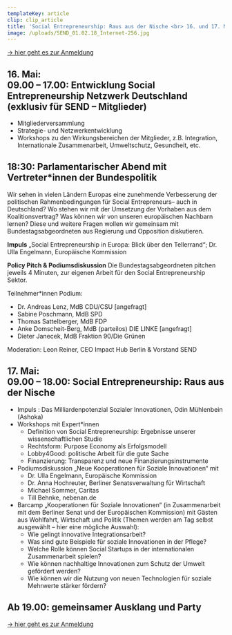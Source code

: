 ```yaml
---
templateKey: article
clip: clip_article
title: 'Social Entrepreneurship: Raus aus der Nische <br> 16. und 17. Mai in Berlin'
image: /uploads/SEND_01.02.18_Internet-256.jpg
---
```

[→ hier geht es zur Anmeldung](https://www.eventbrite.de/e/social-entrepreneurship-raus-aus-der-nische-tickets-58867434080)

## 16. Mai: <br> 09.00 – 17.00: Entwicklung Social Entrepreneurship Netzwerk Deutschland (exklusiv für SEND – Mitglieder)

* Mitgliederversammlung
* Strategie- und Netzwerkentwicklung
* Workshops zu den Wirkungsbereichen der Mitglieder, z.B. Integration, Internationale Zusammenarbeit, Umweltschutz, Gesundheit,  etc.

## 18:30: Parlamentarischer Abend mit Vertreter*innen der Bundespolitik

Wir sehen in vielen Ländern Europas eine zunehmende Verbesserung der politischen
Rahmenbedingungen für Social Entrepreneurs– auch in Deutschland? Wo stehen wir mit der
Umsetzung der Vorhaben aus dem Koalitionsvertrag? Was können wir von unseren europäischen
Nachbarn lernen? Diese und weitere Fragen wollen wir gemeinsam mit Bundestagsabgeordneten aus
Regierung und Opposition diskutieren.

**Impuls**
„Social Entrepreneurship in Europa: Blick über den Tellerrand“; Dr. Ulla Engelmann, Europäische Kommission

**Policy Pitch & Podiumsdiskussion**
Die Bundestagsabgeordneten pitchen jeweils 4 Minuten, zur eigenen Arbeit für den Social
Entrepreneurship Sektor.

Teilnehmer*innen Podium:

* Dr. Andreas Lenz, MdB CDU/CSU \[angefragt]
* Sabine Poschmann, MdB SPD
* Thomas Sattelberger, MdB FDP
* Anke Domscheit-Berg, MdB (parteilos) DIE LINKE \[angefragt]
* Dieter Janecek, MdB Fraktion 90/Die Grünen

Moderation: Leon Reiner, CEO Impact Hub Berlin & Vorstand SEND

## 17. Mai: <br> 09.00 – 18.00: Social Entrepreneurship: Raus aus der Nische

* Impuls : Das Milliardenpotenzial Sozialer Innovationen, Odin Mühlenbein (Ashoka)
* Workshops mit Expert*innen 
  * Definition von Social Entrepreneurship: Ergebnisse unserer wissenschaftlichen Studie
  * Rechtsform: Purpose Economy als Erfolgsmodell
  * Lobby4Good: politische Arbeit für die gute Sache
  * Finanzierung: Transparenz und neue Finanzierungsinstrumente
* Podiumsdiskussion „Neue Kooperationen für Soziale Innovationen“ mit
  * Dr. Ulla Engelmann, Europäische Kommission
  * Dr. Anna  Hochreuter, Berliner Senatsverwaltung für Wirtschaft
  * Michael Sommer, Caritas
  * Till Behnke, nebenan.de
* Barcamp „Kooperationen für Soziale Innovationen“ (in Zusammenarbeit mit dem Berliner
  Senat und der Europäischen Kommission) mit Gästen aus Wohlfahrt, Wirtschaft und Politik
  (Themen werden am Tag selbst ausgewählt – hier eine mögliche Auswahl):
  * Wie gelingt innovative Integrationsarbeit?
  * Was sind gute Beispiele für soziale Innovationen in der Pflege?
  * Welche Rolle können Social Startups in der internationalen Zusammenarbeit spielen?
  * Wie können nachhaltige Innovationen zum Schutz der Umwelt gefördert werden?
  * Wie können wir die Nutzung von neuen Technologien für soziale Mehrwerte stärker
    fördern?

## Ab 19.00: gemeinsamer Ausklang und Party

[→ hier geht es zur Anmeldung](https://www.eventbrite.de/e/social-entrepreneurship-raus-aus-der-nische-tickets-58867434080)
